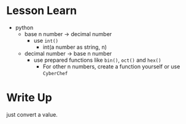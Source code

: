 # Lesson Learn
- python
    - base n number -> decimal number
        - use `int()`
            - int(a number as string, n)
    - decimal number -> base n number
        - use prepared functions like `bin()`, `oct()` and `hex()`
            - For other n numbers, create a function yourself or use `CyberChef`

# Write Up
just convert a value.